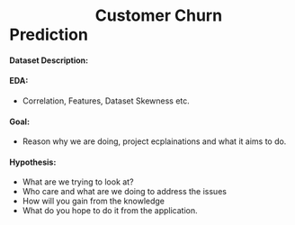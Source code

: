 # &nbsp; &nbsp; &nbsp;&nbsp; &nbsp; &nbsp; &nbsp; &nbsp; &nbsp; &nbsp; &nbsp; &nbsp;  Customer Churn Prediction


#### Dataset Description:


#### EDA:

- Correlation, Features, Dataset Skewness etc.

#### Goal:

- Reason why we are doing, project ecplainations and what it aims to do. 

#### Hypothesis:

- What are we trying to look at?
- Who care and what are we doing to address the issues
- How will you gain from the knowledge
- What do you hope to do it from the application.
